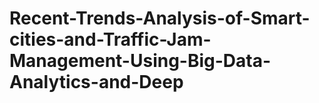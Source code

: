 # Recent-Trends-Analysis-of-Smart-cities-and-Traffic-Jam-Management-Using-Big-Data-Analytics-and-Deep
